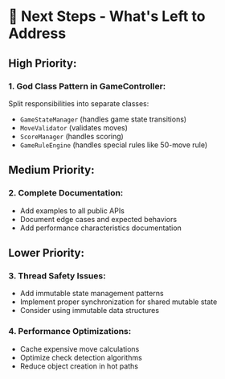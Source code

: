 # 🔄 Next Steps - What's Left to Address

## **High Priority:**

### 1. **God Class Pattern in GameController:**

Split responsibilities into separate classes:

- `GameStateManager` (handles game state transitions)
- `MoveValidator` (validates moves)
- `ScoreManager` (handles scoring)
- `GameRuleEngine` (handles special rules like 50-move rule)

## **Medium Priority:**

### 2. **Complete Documentation:**

- Add examples to all public APIs
- Document edge cases and expected behaviors
- Add performance characteristics documentation

## **Lower Priority:**

### 3. **Thread Safety Issues:**

- Add immutable state management patterns
- Implement proper synchronization for shared mutable state
- Consider using immutable data structures

### 4. **Performance Optimizations:**

- Cache expensive move calculations
- Optimize check detection algorithms
- Reduce object creation in hot paths
